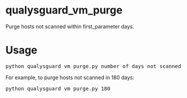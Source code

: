 qualysguard_vm_purge
====================

Purge hosts not scanned within first_parameter days.

Usage
=====
<pre>
python qualysguard_vm_purge.py number_of_days_not_scanned
</pre>

For example, to purge hosts not scanned in 180 days:
<pre>
python qualysguard_vm_purge.py 180
</pre>